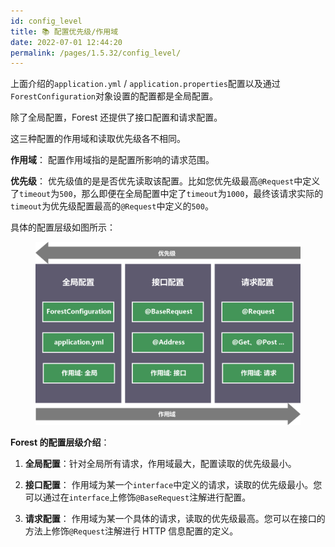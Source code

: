 ```yaml
---
id: config_level
title: 📚 配置优先级/作用域
date: 2022-07-01 12:44:20
permalink: /pages/1.5.32/config_level/
---
```


上面介绍的`application.yml` / `application.properties`配置以及通过`ForestConfiguration`对象设置的配置都是全局配置。

除了全局配置，Forest 还提供了接口配置和请求配置。

这三种配置的作用域和读取优先级各不相同。

**作用域**： 配置作用域指的是配置所影响的请求范围。

**优先级**： 优先级值的是是否优先读取该配置。比如您优先级最高`@Request`中定义了`timeout`为`500`，那么即便在全局配置中定了`timeout`为`1000`，最终该请求实际的`timeout`为优先级配置最高的`@Request`中定义的`500`。

具体的配置层级如图所示：

<figure>
    <img class="img_margin img_padding img_shadow img_bg" src="/img/forest_config_level.svg" alt="architecture" />
</figure>

**Forest 的配置层级介绍**：

1. **全局配置**：针对全局所有请求，作用域最大，配置读取的优先级最小。

2. **接口配置**： 作用域为某一个`interface`中定义的请求，读取的优先级最小。您可以通过在`interface`上修饰`@BaseRequest`注解进行配置。

3. **请求配置**： 作用域为某一个具体的请求，读取的优先级最高。您可以在接口的方法上修饰`@Request`注解进行 HTTP 信息配置的定义。
